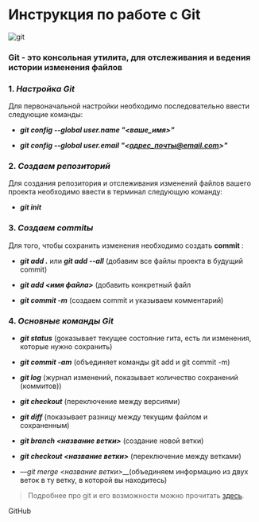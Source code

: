 # Инструкция по работе с Git
![git](https://y-skills.com/upload/iblock/bd1/bd1d0cac6e1d6d4ef8991ee298e7886e.jpeg)

### **Git** - это консольная утилита, для отслеживания и ведения истории изменения файлов

###  1. __*Настройка Git*__

Для первоначальной настройки необходимо последовательно ввести следующие команды: 

* __*git config --global user.name "<ваше_имя>"*__

* __*git config --global user.email "<адрес_почты@email.com>"*__

### 2. __*Создаем репозиторий*__

Для создания репозитория и отслеживания изменений файлов вашего проекта необходимо ввести в терминал следующую команду:

* __*git init*__

### 3. *__Создаем commitы__*

Для того, чтобы сохранить изменения необходимо создать **commit** :

* __*git add .*__  или  __*git add --all*__ (добавим все файлы проекта в будущий commit)

* __*git add <имя файла>*__ (добавить конкретный файл

* __*git commit -m*__ (создаем commit и указываем комментарий)

### 4. *__Основные команды Git__*

 * __*git status*__ (gоказывает текущее состояние гита, есть ли изменения, которые нужно сохранить)

 * __*git commit -am*__ (объединяет команды git add и git commit -m)
 * __*git log*__ (журнал изменений, показывает количество сохранений (коммитов))
* __*git checkout*__ (переключение между версиями)
* __*git diff*__ (показывает разницу между текущим файлом и сохраненным)
* __*git branch <название ветки>*__ (создание новой ветки)
* __*git checkout <название ветки>*__ (переключение между ветками)
* ––*git merge <название ветки>*__(объединяем информацию из двух веток в ту ветку, в которой вы находитесь)

 >Подробнее про git и его возможности можно прочитать 
 [здесь][].

[здесь]: https://habr.com/ru/post/541258/

GitHub
